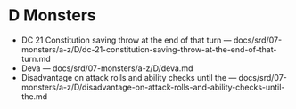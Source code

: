 # D Monsters

- DC 21 Constitution saving throw at the end of that turn — docs/srd/07-monsters/a-z/D/dc-21-constitution-saving-throw-at-the-end-of-that-turn.md
- Deva — docs/srd/07-monsters/a-z/D/deva.md
- Disadvantage on attack rolls and ability checks until the — docs/srd/07-monsters/a-z/D/disadvantage-on-attack-rolls-and-ability-checks-until-the.md
